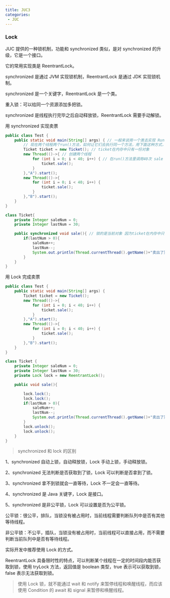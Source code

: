 ```yaml
---
title: JUC3
categories:
 - JUC
---
```



### Lock

JUC 提供的一种锁机制，功能和 synchronized 类似，是对 synchronized 的升级，它是一个接口。

它的常用实现类是 ReentrantLock。

synchronized 是通过 JVM 实现锁机制，ReentrantLock 是通过 JDK 实现锁机制。

synchronized 是一个关键字，ReentrantLock 是一个类。

重入锁：可以给同一个资源添加多把锁。

synchronized 是线程执行完毕之后自动释放锁，ReentrantLock 需要手动解锁。

用 synchronized 实现卖票

```java
public class Test {
    public static void main(String[] args) { // 一般来说用一个类去实现 Runnable,然后new Thread(Runnable)将这个类传进去来实现多个线程对同一个run()方法操作
        // 现在两个线程两个run()方法，如何让它们去执行同一个方法，用下面这种方式，run方法里面用同一个对象的方法
        Ticket ticket = new Ticket(); // ticket在内存中只有一份对象
        new Thread(()->{ // 创建两个线程
            for (int i = 0; i < 40; i++) { // 在run()方法里调用40次 sale 方法
                ticket.sale();
            }
        },"A").start();
        new Thread(()->{
            for (int i = 0; i < 40; i++) {
                ticket.sale();
            }
        },"B").start();
    }
}

class Ticket{
    private Integer saleNum = 0;
    private Integer lastNum = 30;

    public synchronized void sale(){ // 锁的是当前对象 因为ticket在内存中只有一份对象 所以可以锁的住
        if(lastNum > 0){
            saleNum++;
            lastNum--;
            System.out.println(Thread.currentThread().getName()+"卖出了第"+saleNum+"张票，剩余"+lastNum+"张票");
        }
    }
}
```

用 Lock 完成卖票

```java
public class Test {
    public static void main(String[] args) {
        Ticket ticket = new Ticket();
        new Thread(()->{
            for (int i = 0; i < 40; i++) {
                ticket.sale();
            }
        },"A").start();
        new Thread(()->{
            for (int i = 0; i < 40; i++) {
                ticket.sale();
            }
        },"B").start();
    }
}

class Ticket {
    private Integer saleNum = 0;
    private Integer lastNum = 30;
    private Lock lock = new ReentrantLock();

    public void sale(){

        lock.lock();
        lock.lock();
        if(lastNum > 0){
            saleNum++;
            lastNum--;
            System.out.println(Thread.currentThread().getName()+"卖出了第"+saleNum+"张票，剩余"+lastNum+"张票");
        }
        lock.unlock();
        lock.unlock();
    }
}
```

> synchronized 和 lock 的区别

1、synchronized 自动上锁，自动释放锁，Lock 手动上锁，手动释放锁。

2、synchronized 无法判断是否获取到了锁，Lock 可以判断是否拿到了锁。

3、synchronized 拿不到锁就会一直等待，Lock 不一定会一直等待。

4、synchronized 是 Java 关键字，Lock 是接口。

5、synchronized 是非公平锁，Lock 可以设置是否为公平锁。

公平锁：很公平，排队，当锁没有被占用时，当前线程需要判断队列中是否有其他等待线程。

非公平锁：不公平，插队，当锁没有被占用时，当前线程可以直接占用，而不需要判断当前队列中是否有等待线程。

实际开发中推荐使用 Lock 的方式。

ReentrantLock 具备限时性的特点，可以判断某个线程在一定的时间段内能否获取到锁，使用 tryLock 方法，返回值是 boolean 类型，true 表示可以获取到锁，false 表示无法获取到锁。

> 使用 Lock 锁，就不能通过 wait 和 notify 来暂停线程和唤醒线程，而应该使用 Condition 的 await 和 signal 来暂停和唤醒线程。
